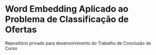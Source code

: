 # Word Embedding Aplicado ao Problema de Classificação de Ofertas
Repositório privado para desenvolvimento do Trabalho de Conclusão de Curso
